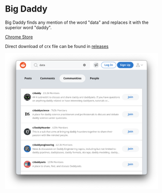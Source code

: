 # Big Daddy

Big Daddy finds any mention of the word "data" and replaces it with the superior
word "daddy".

[Chrome Store](https://chrome.google.com/webstore/detail/big-daddy/hkmhjlfnbofokojdaokamifognipbbkl)

Direct download of crx file can be found in
[releases](https://github.com/ivebencrazy/big_daddy/releases)

![Screenshot](./screenshot.png)
